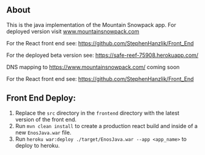 ## About
This is the java implementation of the Mountain Snowpack app.  For deployed version visit www.mountainsnowpack.com

For the React front end see: https://github.com/StephenHanzlik/Front_End

For the deployed beta version see: https://safe-reef-75908.herokuapp.com/

DNS mapping to https://www.mountainsnowpack.com/ coming soon

For the React front end see: https://github.com/StephenHanzlik/Front_End

## Front End Deploy:
1) Replace the `src` directory in the `frontend` directory with the latest version of the front end.
2) Run `mvn clean install` to create a production react build and inside of a new `EnosJava.war` file.
3) Run `heroku war:deploy ./target/EnosJava.war --app <app_name>` to deploy to heroku.
